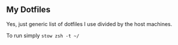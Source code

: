 ## My Dotfiles

Yes, just generic list of dotfiles I use divided by the host machines.

To run simply `stow zsh -t ~/`
